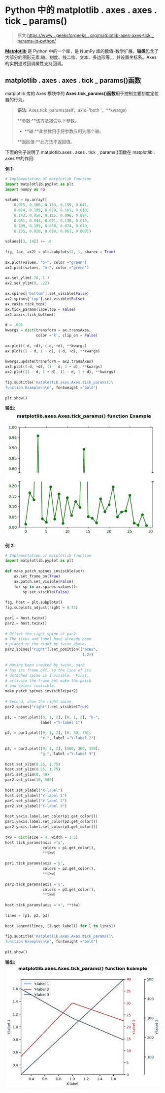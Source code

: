 # Python 中的 matplotlib . axes . axes . tick _ params()

> 原文:[https://www . geeksforgeeks . org/matplotlib-axes-axes-tick _ params-in-python/](https://www.geeksforgeeks.org/matplotlib-axes-axes-tick_params-in-python/)

**[Matplotlib](https://www.geeksforgeeks.org/python-introduction-matplotlib/)** 是 Python 中的一个库，是 NumPy 库的数值-数学扩展。**轴类**包含了大部分的图形元素:轴、刻度、线二维、文本、多边形等。，并设置坐标系。Axes 的实例通过回调属性支持回调。

## matplotlib . axes . axes . tick _ params()函数

matplotlib 库的 Axes 模块中的 **Axes.tick_params()函数**用于控制主要刻度定位器的行为。

> **语法:** Axes.tick_params(self，axis='both '，**kwargs)
> 
> **参数:**该方法接受以下参数。
> 
> *   **轴:**此参数用于将参数应用到哪个轴。
> 
> **返回值:**此方法不返回值。

下面的例子说明了 matplotlib.axes . axes . tick _ params()函数在 matplotlib . axes 中的作用:

**例 1:**

```py
# Implementation of matplotlib function
import matplotlib.pyplot as plt
import numpy as np

values = np.array([
    0.015, 0.166, 0.133, 0.159, 0.041,
    0.024, 0.195, 0.039, 0.161, 0.018,
    0.143, 0.056, 0.125, 0.096, 0.094,
    0.051, 0.043, 0.021, 0.138, 0.075,
    0.109, 0.195, 0.050, 0.074, 0.079,
    0.155, 0.020, 0.010, 0.061, 0.008])

values[[3, 14]] += .8

fig, (ax, ax2) = plt.subplots(2, 1, sharex = True)

ax.plot(values, "o-", color ="green")
ax2.plot(values, "o-", color ="green")

ax.set_ylim(.78, 1.) 
ax2.set_ylim(0, .22)

ax.spines['bottom'].set_visible(False)
ax2.spines['top'].set_visible(False)
ax.xaxis.tick_top()
ax.tick_params(labeltop = False)
ax2.xaxis.tick_bottom()

d = .005
kwargs = dict(transform = ax.transAxes,
              color ='k', clip_on = False)

ax.plot((-d, +d), (-d, +d), **kwargs)       
ax.plot((1 - d, 1 + d), (-d, +d), **kwargs) 

kwargs.update(transform = ax2.transAxes)  
ax2.plot((-d, +d), (1 - d, 1 + d), **kwargs)
ax2.plot((1 - d, 1 + d), (1 - d, 1 + d), **kwargs) 

fig.suptitle('matplotlib.axes.Axes.tick_params()\
function Example\n\n', fontweight ="bold")

plt.show()
```

**输出:**
![](img/80061b000b5ee8a82ed70f490f2ba2cf.png)

**例 2:**

```py
# Implementation of matplotlib function
import matplotlib.pyplot as plt

def make_patch_spines_invisible(ax):
    ax.set_frame_on(True)
    ax.patch.set_visible(False)
    for sp in ax.spines.values():
        sp.set_visible(False)

fig, host = plt.subplots()
fig.subplots_adjust(right = 0.75)

par1 = host.twinx()
par2 = host.twinx()

# Offset the right spine of par2.
# The ticks and label have already been
# placed on the right by twinx above.
par2.spines["right"].set_position(("axes", 
                                   1.2))

# Having been created by twinx, par2 
# has its frame off, so the line of its
# detached spine is invisible.  First,
# activate the frame but make the patch
# and spines invisible.
make_patch_spines_invisible(par2)

# Second, show the right spine.
par2.spines["right"].set_visible(True)

p1, = host.plot([0, 1, 2], [0, 1, 2], "b-",
                label ="Y-label 1")

p2, = par1.plot([0, 1, 2], [0, 30, 20], 
                "r-", label ="Y-label 2")

p3, = par2.plot([0, 1, 2], [500, 300, 150], 
                "g-", label ="Y-label 3")

host.set_xlim(0.25, 1.75)
host.set_ylim(0.25, 1.75)
par1.set_ylim(0, 40)
par2.set_ylim(10, 500)

host.set_xlabel("X-label")
host.set_ylabel("Y-label 1")
par1.set_ylabel("Y-label 2")
par2.set_ylabel("Y-label 3")

host.yaxis.label.set_color(p1.get_color())
par1.yaxis.label.set_color(p2.get_color())
par2.yaxis.label.set_color(p3.get_color())

tkw = dict(size = 4, width = 1.5)
host.tick_params(axis ='y',
                 colors = p1.get_color(),
                 **tkw)

par1.tick_params(axis ='y',
                 colors = p2.get_color(),
                 **tkw)

par2.tick_params(axis ='y',
                 colors = p3.get_color(),
                 **tkw)

host.tick_params(axis ='x', **tkw)

lines = [p1, p2, p3]

host.legend(lines, [l.get_label() for l in lines])

fig.suptitle('matplotlib.axes.Axes.tick_params()\
function Example\n\n', fontweight ="bold")

plt.show()
```

**输出:**
![](img/f5dffb2fa946930f78cd4b1166332e77.png)